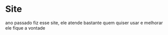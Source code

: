 # Site
ano passado fiz esse site, ele atende bastante quem quiser usar e melhorar ele fique a vontade
